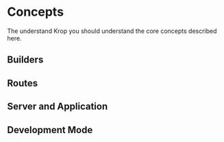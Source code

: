# Concepts

The understand Krop you should understand the core concepts described here.


## Builders


## Routes


## Server and Application


## Development Mode
